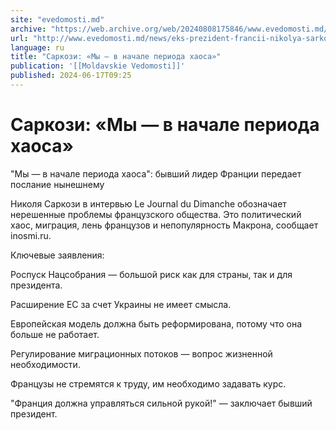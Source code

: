 ```yaml
---
site: "evedomosti.md"
archive: "https://web.archive.org/web/20240808175846/www.evedomosti.md/news/eks-prezident-francii-nikolya-sarkozi-my-v-nachale-perioda-h"
url: "http://www.evedomosti.md/news/eks-prezident-francii-nikolya-sarkozi-my-v-nachale-perioda-h"
language: ru
title: "Саркози: «Мы — в начале периода хаоса»"
publication: '[[Moldavskie Vedomosti]]'
published: 2024-06-17T09:25
---
```


# Саркози: «Мы — в начале периода хаоса»

"Мы — в начале периода хаоса": бывший лидер Франции передает послание нынешнему

Николя Саркози в интервью Le Journal du Dimanche обозначает нерешенные проблемы французского общества. Это политический хаос, миграция, лень французов и непопулярность Макрона, сообщает inosmi.ru.

Ключевые заявления:

Роспуск Нацсобрания — большой риск как для страны, так и для президента.

Расширение ЕС за счет Украины не имеет смысла.

Европейская модель должна быть реформирована, потому что она больше не работает.

Регулирование миграционных потоков — вопрос жизненной необходимости.

Французы не стремятся к труду, им необходимо задавать курс.

"Франция должна управляться сильной рукой!" — заключает бывший президент.